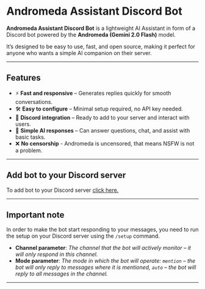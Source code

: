 # Andromeda Assistant Discord Bot

**Andromeda Assistant Discord Bot** is a lightweight AI Assistant in form of a Discord bot powered by the **Andromeda (Gemini 2.0 Flash)** model.  

It’s designed to be easy to use, fast, and open source, making it perfect for anyone who wants a simple AI companion on their server.

---

## Features

- ⚡ **Fast and responsive** – Generates replies quickly for smooth conversations.  
- 🛠️ **Easy to configure** – Minimal setup required, no API key needed.  
- 🤖 **Discord integration** – Ready to add to your server and interact with users.  
- 💬 **Simple AI responses** – Can answer questions, chat, and assist with basic tasks.  
- ❌ **No censorship** - Andromeda is uncensored, that means NSFW is not a problem.

---

## Add bot to your Discord server

To add bot to your Discord server [click here.](https://discord.com/oauth2/authorize?client_id=1407763160534089808&permissions=8&integration_type=0&scope=bot)

---

## Important note 

In order to make the bot start responding to your messages, you need to run the setup on your Discord server using the ``/setup`` command.

- **Channel parameter**: *The channel that the bot will actively monitor – it will only respond in this channel.*
- **Mode parameter**: *The mode in which the bot will operate: ``mention`` – the bot will only reply to messages where it is mentioned, ``auto`` – the bot will reply to all messages in the channel.*

---